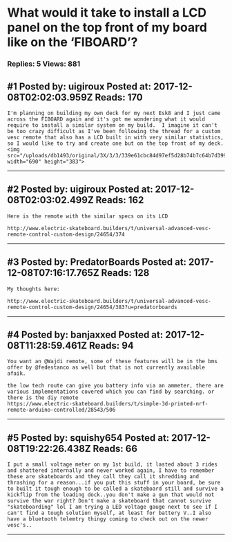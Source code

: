 # What would it take to install a LCD panel on the top front of my board like on the &lsquo;FIBOARD&rsquo;?

### Replies: 5 Views: 881

## \#1 Posted by: uigiroux Posted at: 2017-12-08T02:02:03.959Z Reads: 170

```
I'm planning on building my own deck for my next Esk8 and I just came across the FIBOARD again and it's got me wondering what it would require to install a similar system on my build.  I imagine it can't be too crazy difficult as I've been following the thread for a custom vesc remote that also has a LCD built in with very similar statistics, so I would like to try and create one but on the top front of my deck. 
<img src="/uploads/db1493/original/3X/3/3/339e61cbc84d97ef5d28b74b7c64b7d399d701eb.jpg" width="690" height="383">
```

---
## \#2 Posted by: uigiroux Posted at: 2017-12-08T02:03:02.499Z Reads: 162

```
Here is the remote with the similar specs on its LCD

http://www.electric-skateboard.builders/t/universal-advanced-vesc-remote-control-custom-design/24654/374
```

---
## \#3 Posted by: PredatorBoards Posted at: 2017-12-08T07:16:17.765Z Reads: 128

```
My thoughts here:

http://www.electric-skateboard.builders/t/universal-advanced-vesc-remote-control-custom-design/24654/383?u=predatorboards
```

---
## \#4 Posted by: banjaxxed Posted at: 2017-12-08T11:28:59.461Z Reads: 94

```
You want an @Wajdi remote, some of these features will be in the bms offer by @fedestanco as well but that is not currently available afaik.

the low tech route can give you battery info via an ammeter, there are various implementations covered which you can find by searching. or there is the diy remote
https://www.electric-skateboard.builders/t/simple-3d-printed-nrf-remote-arduino-controlled/28543/506
```

---
## \#5 Posted by: squishy654 Posted at: 2017-12-08T19:22:26.438Z Reads: 66

```
I put a small voltage meter on my 1st build, it lasted about 3 rides and shattered internally and never worked again, I have to remember these are skateboards and they call they call it shredding and thrashing for a reason...if you put this stuff in your board, be sure to built it tough enough to be called a skateboard still and survive a kickflip from the loading dock..you don't make a gun that would not survive the war right? Don't make a skateboard that cannot survive "skateboarding" lol I am trying a LED voltage gauge next to see if I can't find a tough solution myself, at least for battery V..I also have a bluetooth telemtry thingy coming to check out on the newer vesc's..
```

---
